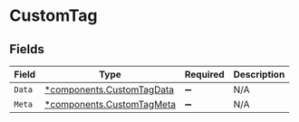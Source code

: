 # CustomTag


## Fields

| Field                                                                 | Type                                                                  | Required                                                              | Description                                                           |
| --------------------------------------------------------------------- | --------------------------------------------------------------------- | --------------------------------------------------------------------- | --------------------------------------------------------------------- |
| `Data`                                                                | [*components.CustomTagData](../../models/components/customtagdata.md) | :heavy_minus_sign:                                                    | N/A                                                                   |
| `Meta`                                                                | [*components.CustomTagMeta](../../models/components/customtagmeta.md) | :heavy_minus_sign:                                                    | N/A                                                                   |